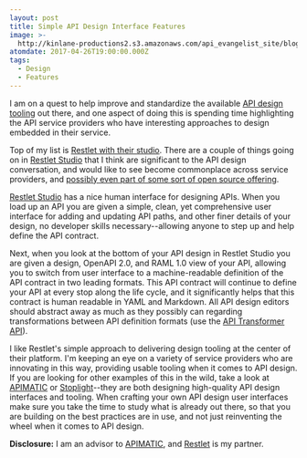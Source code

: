 ```yaml
---
layout: post
title: Simple API Design Interface Features
image: >-
  http://kinlane-productions2.s3.amazonaws.com/api_evangelist_site/blog/restlet_api_design_studio.png
atomdate: 2017-04-26T19:00:00.000Z
tags:
  - Design
  - Features
---
```

I am on a quest to help improve and standardize the available [API design tooling](http://design.apievangelist.com/tools/) out there, and one aspect of doing this is spending time highlighting the API service providers who have interesting approaches to design embedded in their service.

Top of my list is [Restlet with their studio](https://studio.restlet.com). There are a couple of things going on in [Restlet Studio](https://studio.restlet.com) that I think are significant to the API design conversation, and would like to see become commonplace across service providers, and [possibly even part of some sort of open source offering](http://apievangelist.com/2015/08/13/a-common-open-source-api-design-editor-is-needed-for-api-service-providers/).

[Restlet Studio](https://studio.restlet.com) has a nice human interface for designing APIs. When you load up an API you are given a simple, clean, yet comprehensive user interface for adding and updating API paths, and other finer details of your design, no developer skills necessary--allowing anyone to step up and help define the API contract.

Next, when you look at the bottom of your API design in Restlet Studio you are given a design, OpenAPI 2.0, and RAML 1.0 view of your API, allowing you to switch from user interface to a machine-readable definition of the API contract in two leading formats. This API contract will continue to define your API at every stop along the life cycle, and it significantly helps that this contract is human readable in YAML and Markdown. All API design editors should abstract away as much as they possibly can regarding transformations between API definition formats (use the [API Transformer API](https://apimatic.io/transformer)).

I like Restlet's simple approach to delivering design tooling at the center of their platform. I'm keeping an eye on a variety of service providers who are innovating in this way, providing usable tooling when it comes to API design. If you are looking for other examples of this in the wild, take a look at [APIMATIC](https://apimatic.io) or [Stoplight](http://stoplight.io/)\--they are both designing high-quality API design interfaces and tooling. When crafting your own API design user interfaces make sure you take the time to study what is already out there, so that you are building on the best practices are in use, and not just reinventing the wheel when it comes to API design.

**Disclosure:** I am an advisor to [APIMATIC](https://apimatic.io), and [Restlet](http://restlet.com) is my partner.